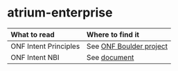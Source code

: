# atrium-enterprise


| What to read | Where to find it |
|:------------ |:---------------- |
| ONF Intent Principles | See [ONF Boulder project](https://community.opensourcesdn.org/wg/IntentNBI/document/152) |
| ONF Intent NBI | See [document](https://github.com/onfsdn/atrium-enterprise/blob/master/docs/IntentBasedNetworking.pdf) |


